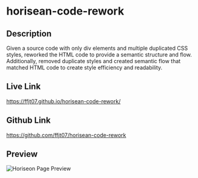 # horisean-code-rework

## Description

Given a source code with only div elements and multiple duplicated CSS styles, reworked the HTML code to provide a semantic structure and flow. Additionally, removed duplicate styles and created semantic flow that matched HTML code to create style efficiency and readability.

## Live Link

https://ffjt07.github.io/horisean-code-rework/

## Github Link

https://github.com/ffjt07/horisean-code-rework

## Preview

![Horiseon Page Preview](horiseon-social-solution-services.gif)
